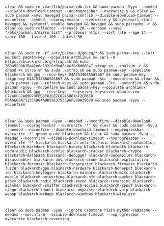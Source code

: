 #    
    clear && sudo rm /var/lib/pacman/db.lck && sudo pacman -Syyu --needed --disable-download-timeout --noprogressbar --overwrite y && clear && sudo pacman -Syyu haveged pacman-contrib --disable-download-timeout --noconfirm --needed --noprogressbar --overwrite y && systemctl start haveged && systemctl enable haveged && haveged && sudo paccache -r && clear && sudo reflector --threads 20 --verbose --save "/etc/pacman.d/mirrorlist" --protocol https --sort rate --age 24 --score 100 --fastest 100 --latest 50
#
    clear && sudo rm -rf /etc/pacman.d/gnupg/* && sudo pacman-key --init && sudo pacman-key --populate archlinux && curl -O https://blackarch.org/strap.sh && echo 26849980b35a42e6e192c6d9ed8c46f0d6d06047 strap.sh | sha1sum -c && chmod +x strap.sh && sudo ./strap.sh && sudo pacman-key --populate blackarch && gpg --recv-keys D4A753468A5A5B67 && sudo pacman-key --lsign-key D4A753468A5A5B67 && sudo pacman -Scc --noconfirm && clear && sudo pacman-key --refresh-keys && sudo pacman -Scc --noconfirm && sudo pacman -Syyu --noconfirm && sudo pacman-key --populate archlinux blackarch && gpg --recv-keys --keyserver keyserver.ubuntu.com C7246DCCAB907BF6B5F02BE7C6245B6A5F2E86E0 F9A6E68A711354D84A9B91637533BAFE69A25079 && sudo pacman -Syyu --noconfirm
#
    clear && sudo pacman -Syyu --needed --noconfirm --disable-download-timeout --noprogressbar --overwrite '*' && clear && sudo pacman -Syuu --needed --noconfirm --disable-download-timeout --noprogressbar --overwrite '*' gnome guake blackarch && clear && sudo pacman -Syuu --needed --noconfirm --disable-download-timeout --noprogressbar --overwrite '*' blackarch blackarch-anti-forensic blackarch-automation blackarch-backdoor blackarch-binary blackarch-bluetooth blackarch-code-audit blackarch-config blackarch-cracker blackarch-crypto blackarch-database blackarch-debugger blackarch-decompiler blackarch-disassembler blackarch-dos blackarch-drone blackarch-exploitation blackarch-forensic blackarch-fingerprint blackarch-firmware blackarch-fuzzer blackarch-gpu blackarch-hardware blackarch-honeypot blackarch-ids blackarch-keylogger blackarch-malware blackarch-misc blackarch-mobile blackarch-networking blackarch-nfc blackarch-packer blackarch-proxy blackarch-radio blackarch-recon blackarch-reversing blackarch-scanner blackarch-sniffer blackarch-social blackarch-spoof blackarch-stego blackarch-tunnel blackarch-unpacker blackarch-voip blackarch-webap blackarch-webapp blackarch-windows blackarch-wireless
#
    clear && sudo pacman -Syuu --ignore capstone rizin python-capstone --needed --noconfirm --disable-download-timeout --noprogressbar --overwrite blackarch-reversing

